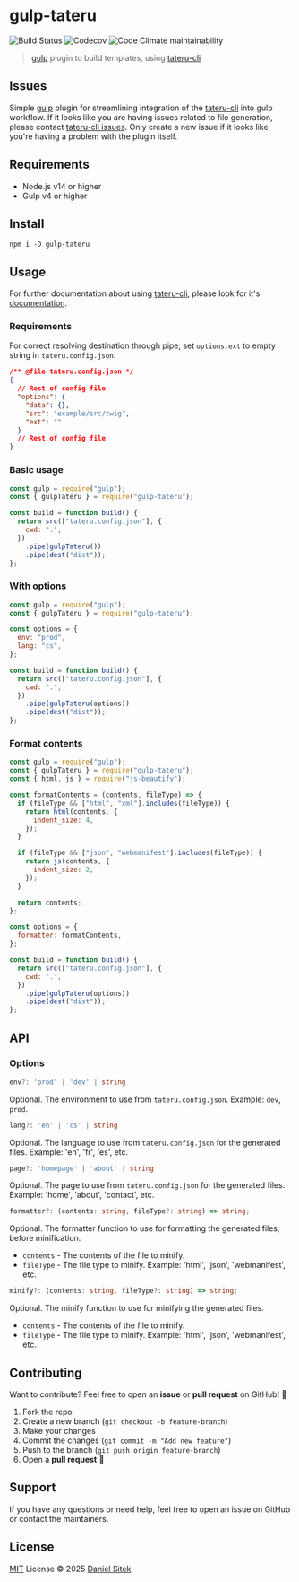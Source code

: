 # gulp-tateru

![Build Status](https://github.com/danielsitek/gulp-tateru/actions/workflows/dev.yml/badge.svg?branch=main)
![Codecov](https://img.shields.io/codecov/c/gh/danielsitek/gulp-tateru)
![Code Climate maintainability](https://img.shields.io/codeclimate/maintainability/danielsitek/gulp-tateru)

> [gulp](http://gulpjs.com/) plugin to build templates, using [tateru-cli](https://github.com/danielsitek/tateru-cli)

## Issues

Simple [gulp](https://github.com/gulpjs/gulp) plugin for streamlining integration of the [tateru-cli](https://github.com/danielsitek/tateru-cli) into gulp workflow. If it looks like you are having issues related to file generation, please contact [tateru-cli issues](https://github.com/danielsitek/tateru-cli/issues). Only create a new issue if it looks like you're having a problem with the plugin itself.

## Requirements

- Node.js v14 or higher
- Gulp v4 or higher

## Install

```
npm i -D gulp-tateru
```

## Usage

For further documentation about using [tateru-cli](https://github.com/danielsitek/tateru-cli), please look for it's [documentation](https://github.com/danielsitek/tateru-cli/blob/master/README.md).

### Requirements

For correct resolving destination through pipe, set `options.ext` to empty string in `tateru.config.json`.

```json
/** @file tateru.config.json */
{
  // Rest of config file
  "options": {
    "data": {},
    "src": "example/src/twig",
    "ext": ""
  }
  // Rest of config file
}
```

### Basic usage

```javascript
const gulp = require("gulp");
const { gulpTateru } = require("gulp-tateru");

const build = function build() {
  return src(["tateru.config.json"], {
    cwd: ".",
  })
    .pipe(gulpTateru())
    .pipe(dest("dist"));
};
```

### With options

```javascript
const gulp = require("gulp");
const { gulpTateru } = require("gulp-tateru");

const options = {
  env: "prod",
  lang: "cs",
};

const build = function build() {
  return src(["tateru.config.json"], {
    cwd: ".",
  })
    .pipe(gulpTateru(options))
    .pipe(dest("dist"));
};
```

### Format contents

```javascript
const gulp = require("gulp");
const { gulpTateru } = require("gulp-tateru");
const { html, js } = require("js-beautify");

const formatContents = (contents, fileType) => {
  if (fileType && ["html", "xml"].includes(fileType)) {
    return html(contents, {
      indent_size: 4,
    });
  }

  if (fileType && ["json", "webmanifest"].includes(fileType)) {
    return js(contents, {
      indent_size: 2,
    });
  }

  return contents;
};

const options = {
  formatter: formatContents,
};

const build = function build() {
  return src(["tateru.config.json"], {
    cwd: ".",
  })
    .pipe(gulpTateru(options))
    .pipe(dest("dist"));
};
```

## API

### Options

```ts
env?: 'prod' | 'dev' | string
```

Optional. The environment to use from `tateru.config.json`. Example: `dev`, `prod`.

```ts
lang?: 'en' | 'cs' | string
```

Optional. The language to use from `tateru.config.json` for the generated files. Example: 'en', 'fr', 'es', etc.

```ts
page?: 'homepage' | 'about' | string
```

Optional. The page to use from `tateru.config.json` for the generated files. Example: 'home', 'about', 'contact', etc.

```ts
formatter?: (contents: string, fileType?: string) => string;
```

Optional. The formatter function to use for formatting the generated files, before minification.

- `contents` - The contents of the file to minify.
- `fileType` - The file type to minify. Example: 'html', 'json', 'webmanifest', etc.

```ts
minify?: (contents: string, fileType?: string) => string;
```

Optional. The minify function to use for minifying the generated files.

- `contents` - The contents of the file to minify.
- `fileType` - The file type to minify. Example: 'html', 'json', 'webmanifest', etc.

## Contributing

Want to contribute? Feel free to open an **issue** or **pull request** on GitHub! 🚀

1. Fork the repo
2. Create a new branch (`git checkout -b feature-branch`)
3. Make your changes
4. Commit the changes (`git commit -m "Add new feature"`)
5. Push to the branch (`git push origin feature-branch`)
6. Open a **pull request** 🚀

## Support

If you have any questions or need help, feel free to open an issue on GitHub or contact the maintainers.

## License

[MIT](./LICENSE) License © 2025 [Daniel Sitek](https://github.com/danielsitek)
